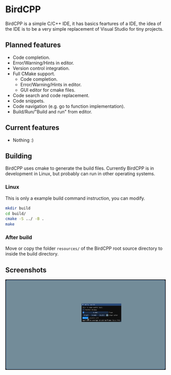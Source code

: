 # BirdCPP
BirdCPP is a simple C/C++ IDE, it has basics feartures of a IDE, the idea of the IDE is to be a very simple replacement of Visual Studio for tiny projects.

## Planned features
- Code completion.
- Error/Warning/Hints in editor.
- Version control integration.
- Full CMake support.
  - Code completion.
  - Error/Warning/Hints in editor.
  - GUI editor for cmake files.
- Code search and code replacement.
- Code snippets.
- Code navigation (e.g. go to function implementation).
- Build/Run/"Build and run" from editor.

## Current features
- Nothing :)

## Building
BirdCPP uses cmake to generate the build files. Currently BirdCPP is in development in Linux, but probably can run in other operating systems.

### Linux
This is only a example build command instruction, you can modify.

```bash
mkdir build
cd build/
cmake -S ../ -B .
make
```

### After build
Move or copy the folder `resources/` of the BirdCPP root source directory to inside the build directory.

## Screenshots
![BirdCPP initial stage](github_resources/screenshots/initial_stage.png)
